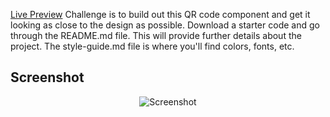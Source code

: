 
[Live Preview](https://qr-code-component-antonis-christaki.netlify.app/)
Challenge is to build out this QR code component and get it looking as close to the design as possible.
Download a starter code and go through the README.md file. This will provide further details about the project. The style-guide.md file is where you'll find colors, fonts, etc.

## Screenshot

<p align="center">
  <img src="https://res.cloudinary.com/dz209s6jk/image/upload/v1642681473/Challenges/lzfaukzhigbavv5sc26b.jpg" alt="Screenshot"/>
</p>
